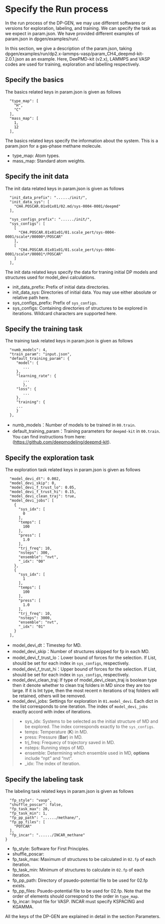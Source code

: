 # Specify the Run process

In the run process of the DP-GEN, we may use different softwares or versions for exploration, labeling, and training. We can specify the task as we expect in param.json. We have provided different examples of param.json in dpgen/examples/run/. 

In this section, we give a description of the param.json, taking dpgen/examples/run/dp2.x-lammps-vasp/param_CH4_deepmd-kit-2.0.1.json as an example. Here, DeePMD-kit (v2.x), LAMMPS and VASP codes are used for training, exploration and labelling respectively.

## Specify the basics

The basics related keys in param.json is given as follows

```
  "type_map": [
    "H",
    "C"
  ],
  "mass_map": [
    1,
    12
  ],
```

The basics related keys specify the information about the system. This is a param.json for a gas-phase methane molecule.

- type_map: Atom types.
- mass_map: Standard atom weights.

## Specify the init data

The init data related keys in param.json is given as follows

```
  "init_data_prefix": "....../init/",
  "init_data_sys": [
    "CH4.POSCAR.01x01x01/02.md/sys-0004-0001/deepmd"
  ],

  "sys_configs_prefix": "....../init/",
  "sys_configs": [
    [
      "CH4.POSCAR.01x01x01/01.scale_pert/sys-0004-0001/scale*/00000*/POSCAR"
    ],
    [
      "CH4.POSCAR.01x01x01/01.scale_pert/sys-0004-0001/scale*/00001*/POSCAR"
    ]
  ],
```

The init data related keys specify the data for traning initial DP models and structures used for model_devi calculations. 

- init_data_prefix: Prefix of initial data directories.
- init_data_sys: Directories of initial data. You may use either absolute or relative path here.
- sys_configs_prefix: Prefix of `sys_configs`.
- sys_configs: Containing directories of structures to be explored in iterations. Wildcard characters are supported here.

## Specify the training task

The training task related keys in param.json is given as follows

```
  "numb_models": 4,
  "train_param": "input.json",
  "default_training_param": {
     "model": {
        ...
     },
     "learning_rate": {
        ...
        },
     "loss": {
        ...
     },
     "training": {
     ...
     }
  },
```

- numb_models：Number of models to be trained in `00.train`.
- default_training_param：Training parameters for `deepmd-kit` in `00.train`. You can find instructions from here: (https://github.com/deepmodeling/deepmd-kit).

## Specify the exploration task

The exploration task related keys in param.json is given as follows

```
  "model_devi_dt": 0.002,
  "model_devi_skip": 0,
  "model_devi_f_trust_lo": 0.05,
  "model_devi_f_trust_hi": 0.15,
  "model_devi_clean_traj": true,
  "model_devi_jobs": [
    {
      "sys_idx": [
        0
      ],
      "temps": [
        100
      ],
      "press": [
        1.0
      ],
      "trj_freq": 10,
      "nsteps": 300,
      "ensemble": "nvt",
      "_idx": "00"
    },
    {
      "sys_idx": [
        1
      ],
      "temps": [
        100
      ],
      "press": [
        1.0
      ],
      "trj_freq": 10,
      "nsteps": 3000,
      "ensemble": "nvt",
      "_idx": "01"
    }
  ],
```

- model_devi_dt：Timestep for MD.
- model_devi_skip：Number of structures skipped for fp in each MD.
- model_devi_f_trust_lo：Lower bound of forces for the selection. If List, should be set for each index in `sys_configs`, respectively. 
- model_devi_f_trust_hi：Upper bound of forces for the selection. If List, should be set for each index in `sys_configs`, respectively.
- model_devi_clean_traj: If type of model_devi_clean_traj is boolean type then it denote whether to clean traj folders in MD since they are too large. If it is Int type, then the most recent n iterations of traj folders will be retained, others will be removed.
- model_devi_jobs: Settings for exploration in `01.model_devi`. Each dict in the list corresponds to one iteration. The index of `model_devi_jobs` exactly accord with index of iterations.
> - sys_idx: Systems to be selected as the initial structure of MD and be explored. The index corresponds exactly to the `sys_configs`.
> - temps: Temperature (**K**) in MD.
> - press: Pressure (**Bar**) in MD.
> - trj_freq: Frequecy of trajectory saved in MD.
> - nsteps: Running steps of MD.
> - ensemble: Determining which ensemble used in MD, **options** include “npt” and “nvt”.
> - _idx: The index of iteration.

## Specify the labeling task

The labeling task related keys in param.json is given as follows

```
  "fp_style": "vasp",
  "shuffle_poscar": false,
  "fp_task_max": 20,
  "fp_task_min": 1,
  "fp_pp_path": "....../methane/",
  "fp_pp_files": [
    "POTCAR"
  ],
  "fp_incar": "....../INCAR_methane"
}
```
- fp_style: Software for First Principles.
- shuffle_poscar: 
- fp_task_max: Maximum of  structures to be calculated in `02.fp` of each iteration.
- fp_task_min: Minimum of structures to calculate in `02.fp` of each iteration.
- fp_pp_path: Directory of psuedo-potential file to be used for 02.fp exists. 
- fp_pp_files: Psuedo-potential file to be used for 02.fp. Note that the order of elements should correspond to the order in `type_map`. 
- fp_incar: Input file for VASP. INCAR must specify KSPACING and KGAMMA.

All the keys of the DP-GEN are explained in detail in the section Parameters.
